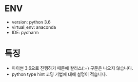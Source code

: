 # ENV
- version: python 3.6
- virtual_env: anaconda 
- IDE: pycharm 

# 특징 
- 파이썬 3.6으로 진행하기 때문에 왈라스(:=) 구문은 나오지 않습니다. 
- python type hint 코딩 기법에 대해 설명이 적습니다. 